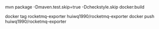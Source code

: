 mvn package -Dmaven.test.skip=true  -Dcheckstyle.skip  docker:build

docker tag rocketmq-exporter huiwq1990/rocketmq-exporter
docker push huiwq1990/rocketmq-exporter

